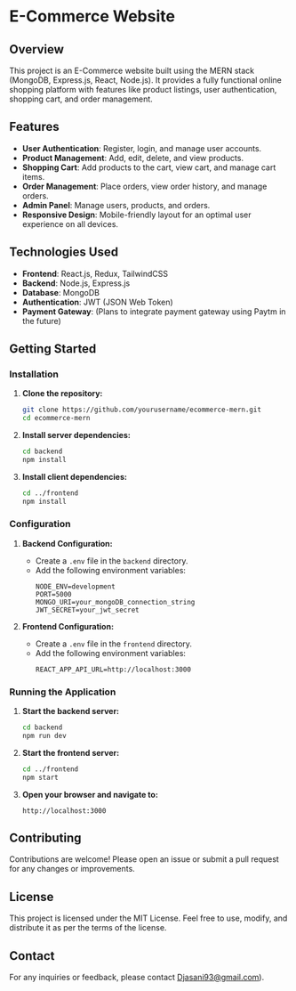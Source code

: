 # E-Commerce Website

## Overview

This project is an E-Commerce website built using the MERN stack (MongoDB, Express.js, React, Node.js). It provides a fully functional online shopping platform with features like product listings, user authentication, shopping cart, and order management.

## Features

- **User Authentication**: Register, login, and manage user accounts.
- **Product Management**: Add, edit, delete, and view products.
- **Shopping Cart**: Add products to the cart, view cart, and manage cart items.
- **Order Management**: Place orders, view order history, and manage orders.
- **Admin Panel**: Manage users, products, and orders.
- **Responsive Design**: Mobile-friendly layout for an optimal user experience on all devices.

## Technologies Used

- **Frontend**: React.js, Redux, TailwindCSS
- **Backend**: Node.js, Express.js
- **Database**: MongoDB
- **Authentication**: JWT (JSON Web Token)
- **Payment Gateway**: (Plans to integrate payment gateway using Paytm in the future) 

## Getting Started

### Installation

1. **Clone the repository:**
    ```sh
    git clone https://github.com/yourusername/ecommerce-mern.git
    cd ecommerce-mern
    ```

2. **Install server dependencies:**
    ```sh
    cd backend
    npm install
    ```

3. **Install client dependencies:**
    ```sh
    cd ../frontend
    npm install
    ```

### Configuration

1. **Backend Configuration:**
   - Create a `.env` file in the `backend` directory.
   - Add the following environment variables:
     ```env
     NODE_ENV=development
     PORT=5000
     MONGO_URI=your_mongoDB_connection_string
     JWT_SECRET=your_jwt_secret
     ```

2. **Frontend Configuration:**
   - Create a `.env` file in the `frontend` directory.
   - Add the following environment variables:
     ```env
     REACT_APP_API_URL=http://localhost:3000
     ```

### Running the Application

1. **Start the backend server:**
    ```sh
    cd backend
    npm run dev
    ```

2. **Start the frontend server:**
    ```sh
    cd ../frontend
    npm start
    ```

3. **Open your browser and navigate to:**
    ```
    http://localhost:3000
    ```

## Contributing

Contributions are welcome! Please open an issue or submit a pull request for any changes or improvements.

## License

This project is licensed under the MIT License. Feel free to use, modify, and distribute it as per the terms of the license.

## Contact

For any inquiries or feedback, please contact Djasani93@gmail.com).
